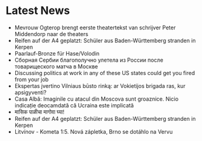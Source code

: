 # Latest News
-  Mevrouw Ogterop brengt eerste theatertekst van schrijver Peter Middendorp naar de theaters
-  Reifen auf der A4 geplatzt: Schüler aus Baden-Württemberg stranden in Kerpen
-  Paarlauf-Bronze für Hase/Volodin
-  Сборная Сербии благополучно улетела из России после товарищеского матча в Москве
-  Discussing politics at work in any of these US states could get you fired from your job
-  Ekspertas įvertino Vilniaus būsto rinką: ar Vokietijos brigada ras, kur apsigyventi?
-  Casa Albă: Imaginile cu atacul din Moscova sunt groaznice. Nicio indicație deocamdată că Ucraina este implicată
-  मासिक पाळीचा मागोवा घ्या!
-  Reifen auf der A4 geplatzt: Schüler aus Baden-Württemberg stranden in Kerpen
-  Litvínov - Kometa 1:5. Nová zápletka, Brno se dotáhlo na Vervu
